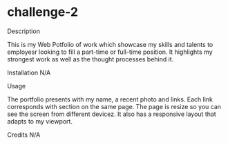 # challenge-2
Description

This is my Web Potfolio of work which showcase my skills and talents to employesr looking to fill a part-time or full-time position. It highlights my strongest work as well as the thought processes behind it.

Installation
N/A

Usage

The portfolio presents with my name, a recent photo and links. Each link corresponds with section on the same page. The page is resize so you can see the screen from different devicez. It also has a responsive layout that adapts to my viewport.



Credits
N/A